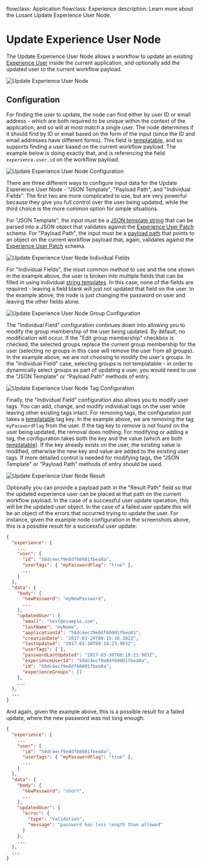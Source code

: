 flowclass: Application
flowclass: Experience
description: Learn more about the Losant Update Experience User Node.

# Update Experience User Node

The Update Experience User Node allows a workflow to update an existing [Experience User](/experiences/users/) inside the current application, and optionally add the updated user to the current workflow payload.

![Update Experience User Node](/images/workflows/experience/update-user-node.png "Update Experience User Node")

## Configuration

For finding the user to update, the node can find either by user ID or email address - which are both required to be unique within the context of the application, and so will at most match a single user. The node determines if it should find by ID or email based on the form of the input (since the ID and email addresses have different forms). This field is [templatable](/workflows/accessing-payload-data/#string-templates), and so supports finding a user based on the current workflow payload. The example below is doing exactly that, and is referencing the field `experience.user.id` on the workflow payload.

![Update Experience User Node Configuration](/images/workflows/experience/update-user-node-config.png "Update Experience User Node Configuration")

There are three different ways to configure input data for the Update Experience User Node - "JSON Template", "Payload Path", and "Individual Fields". The first two are more complicated to use, but are very powerful because they give you full control over the user being updated, while the third choice is the more common option for simple situations.

For "JSON Template", the input must be a [JSON template string](/workflows/accessing-payload-data/#json-templates) that can be parsed into a JSON object that validates against the [Experience User Patch](/rest-api/schemas/#experience-user-patch) schema. For "Payload Path", the input must be a [payload path](/workflows/accessing-payload-data/#payload-paths) that points to an object on the current workflow payload that, again, validates against the [Experience User Patch](/rest-api/schemas/#experience-user-patch) schema.

![Update Experience User Node Individual Fields](/images/workflows/experience/update-user-node-individual-fields.png "Update Experience User Node Individual Fields")

For "Individual Fields", the most common method to use and the one shown in the example above, the user is broken into multiple fields that can be filled in using individual [string templates](/workflows/accessing-payload-data/#string-templates). In this case, none of the fields are required - leaving a field blank will just not updated that field on the user. In the example above, the node is just changing the password on user and leaving the other fields alone.

![Update Experience User Node Group Configuration](/images/workflows/experience/update-user-node-group-config.png "Update Experience User Node Group Configuration")

The "Individual Field" configuration continues down into allowing you to modify the group membership of the user being updated. By default, no modification will occur. If the "Edit group membership" checkbox is checked, the selected groups replace the current group membership for the user (selecting no groups in this case will remove the user from all groups). In the example above, we are not choosing to modify the user's groups. In the "Individual Field" case, selecting groups is not templatable - in order to dynamically select groups as part of updating a user, you would need to use the "JSON Template" or "Payload Path" methods of entry.

![Update Experience User Node Tag Configuration](/images/workflows/experience/update-user-node-tag-config.png "Update Experience User Node Tag Configuration")

Finally, the "Individual Field" configuration also allows you to modify user tags. You can add, change, and modify individual tags on the user while leaving other existing tags intact. For removing tags, the configuration just takes a [templatable](/workflows/accessing-payload-data/#string-templates) tag key. In the example above, we are removing the tag `myPasswordFlag` from the user. If the tag key to remove is not found on the user being updated, the removal does nothing. For modifying or adding a tag, the configuration takes both the key and the value (which are both [templatable](/workflows/accessing-payload-data/#string-templates)). If the key already exists on the user, the existing value is modified, otherwise the new key and value are added to the existing user tags. If more detailed control is needed for modifying tags, the "JSON Template" or "Payload Path" methods of entry should be used.

![Update Experience User Node Result](/images/workflows/experience/update-user-node-result.png "Update Experience User Node Result")

Optionally you can provide a payload path in the "Result Path" field so that the updated experience user can be placed at that path on the current workflow payload. In the case of a successful user update operation, this will be the updated user object. In the case of a failed user update this will be an object of the errors that occurred trying to update the user. For instance, given the example node configuration in the screenshots above, this is a possible result for a successful user update:

```json
{
  "experience": {
    ...
    "user": {
      "id": "58dc4ecf9e8df60001fbea0a",
      "userTags": { "myPasswordFlag": "true" },
      ...
    }
  },
  "data": {
    "body": {
      "newPassword": "myNewPassword",
      ...
    },
    "updatedUser": {
      "email": "test@example.com",
      "lastName": "myName",
      "applicationId": "58dc4ec29e8df60001fbea01",
      "creationDate": "2017-03-29T00:15:18.302Z",
      "lastUpdated": "2017-03-30T00:18:23.903Z",
      "userTags": { },
      "passwordLastUpdated": "2017-03-30T00:18:23.903Z",
      "experienceUserId": "58dc4ecf9e8df60001fbea0a",
      "id": "58dc4ecf9e8df60001fbea0a",
      "experienceGroups": []
    },
    ...
  },
  ...
}
```

And again, given the example above, this is a possible result for a failed update, where the new password was not long enough:

```json
{
  "experience": {
    ...
    "user": {
      "id": "58dc4ecf9e8df60001fbea0a",
      "userTags": { "myPasswordFlag": "true" },
      ...
    }
  },
  "data": {
    "body": {
      "newPassword": "short",
      ...
    },
    "updatedUser": {
      "error": {
        "type": "Validation",
        "message": "password has less length than allowed"
      }
    },
    ...
  },
  ...
}
```
